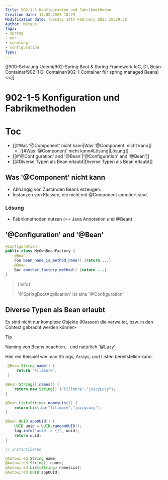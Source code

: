 ```yaml
---
Title: 902-1-5 Konfiguration und Fabrikmethoden
Creation date: 14.02.2023 18:29
Modification date: Tuesday 14th February 2023 18:29:38
Author: MKraus
Tags: 
- spring
- moc 
- schulung
- configuration
Type:
---
```


[[900-Schulung Udemi/902-Spring Boot & Spring Framework IoC, DI, Bean-Container/902-1 DI Container/902-1 Container für spring managed Beans|<<]]

# 902-1-5 Konfiguration und Fabrikmethoden

# Toc

- [[#Was '@Component' nicht kann|Was '@Component' nicht kann]]
	- [[#Was '@Component' nicht kann#Lösung|Lösung]]
- [[#'@Configuration' and '@Bean'|'@Configuration' and '@Bean']]
- [[#Diverse Typen als Bean erlaubt|Diverse Typen als Bean erlaubt]]


## Was '@Component' nicht kann

- Abhängig von Zuständen Beans erzeugen.
- Instanzen von Klassen, die nicht mit @Component annotiert sind.

### Lösung
* Fabrikmethoden nutzen (== Java Annotation und  @Bean)

## '@Configuration' and '@Bean' 

```java
@Configuration 
public class MyOwnBeanFactory {
	@Bean
	Foo bean_name_is_method_name() {return ...}
	@Bean
	Bar another_factory_method() {return ...}
}
```

> [!info]
> 
> '@SpringBootApplication' ist eine '@Configuration'

## Diverse Typen als Bean erlaubt
Es sind nicht nur komplexe Objekte (Klassen) die verwaltet, bzw. in den Context gebracht werden können-

> [!tip]
> 
Naming von Beans beachten...
und natürlich '@Lazy'

Hier ein Beispiel wie man Strings, Arrays, und Listen bereitstellen kann.

```java
 @Bean String name() {
	 return "Fillmore";
 }

@Bean String[] names() {
	return new String[] {"Fillmore","juicyLucy"};
}

@Bean List<String> namesList() {
	return List.op("fillmore","juicyLucy");
}

@Bean UUID appUUid() {
	UUID uuid = UUID.randomUUID();
	log.info("uuid -> {}", uuid);
	return uuid;
}

// Instanziieren

@Autowired String name;
@Autowired String[] names;
@Autowired List<String> namesList;
@Autowired UUID appUUId;
```